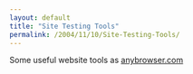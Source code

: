 ```yaml
---
layout: default
title: "Site Testing Tools"
permalink: /2004/11/10/Site-Testing-Tools/
---
```


<P>Some useful website tools as <A class="" href="http://www.anybrowser.com/" target=_blank>anybrowser.com</A></P>